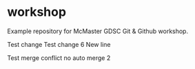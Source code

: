 # workshop
Example repository for McMaster GDSC Git &amp; Github workshop.

Test change
Test change 6
New line

Test merge conflict no auto merge 2

